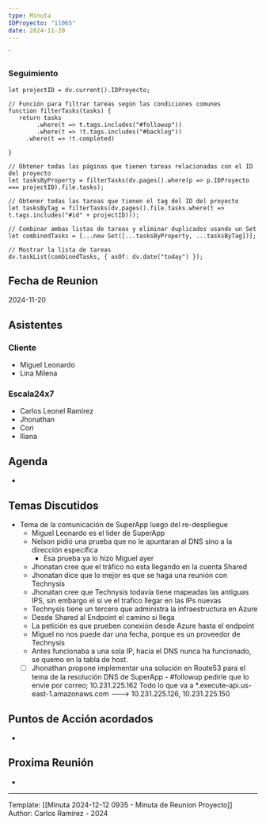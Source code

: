 ```yaml
---
type: Minuta
IDProyecto: "11065"
date: 2024-11-20
---
```

`

### Seguimiento

```dataviewjs
let projectID = dv.current().IDProyecto;

// Función para filtrar tareas según las condiciones comunes
function filterTasks(tasks) {
   return tasks
        .where(t => t.tags.includes("#followup"))
        .where(t => !t.tags.includes("#backlog"))
     .where(t => !t.completed)
        
}

// Obtener todas las páginas que tienen tareas relacionadas con el ID del proyecto
let tasksByProperty = filterTasks(dv.pages().where(p => p.IDProyecto === projectID).file.tasks);

// Obtener todas las tareas que tienen el tag del ID del proyecto
let tasksByTag = filterTasks(dv.pages().file.tasks.where(t => t.tags.includes("#id" + projectID)));

// Combinar ambas listas de tareas y eliminar duplicados usando un Set
let combinedTasks = [...new Set([...tasksByProperty, ...tasksByTag])];

// Mostrar la lista de tareas
dv.taskList(combinedTasks, { asOf: dv.date("today") });
 ```
## Fecha de Reunion
2024-11-20

## Asistentes

### Cliente
* Miguel Leonardo
* Lina Milena
### Escala24x7
- Carlos Leonel Ramírez
- Jhonathan
- Cori
- Iliana

## Agenda
* 
## Temas Discutidos
*  Tema de la comunicación de SuperApp luego del re-despliegue
	* Miguel Leonardo es el lider de SuperApp
	* Nelson pidió una prueba que no le apuntaran al DNS sino a la dirección específica
		* Esa prueba ya lo hizo Miguel ayer
	* Jhonatan cree que el tráfico no esta llegando en la cuenta Shared
	* Jhonatan dice que lo mejor es que se haga una reunión con Technysis
	* Jhonatan cree que Technysis todavía tiene mapeadas las antiguas IPS, sin embargo el si ve el trafico llegar en las IPs nuevas
	* Technysis tiene un tercero que administra la infraestructura en Azure
	* Desde Shared al Endpoint el camino si llega
	* La petición es que prueben conexión desde Azure hasta el endpoint
	* Miguel no nos puede dar una fecha, porque es un proveedor de Technysis
	* Antes funcionaba a una sola IP, hacia el DNS nunca ha funcionado, se quemo en la tabla de host.
	* [ ] Jhonathan propone implementar una solución en Route53 para el tema de la resolución DNS de SuperApp - #followup pedirle que lo envie por correo; 10.231.225.162 Todo lo que va a *.execute-api.us-east-1.amazonaws.com ---> 10.231.225.126, 10.231.225.150

## Puntos de Acción acordados
- 

## Proxima Reunión
*   

---
Template: [[Minuta 2024-12-12 0935 - Minuta de Reunion Proyecto]]
Author: Carlos Ramírez - 2024
